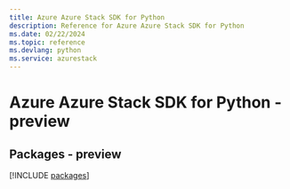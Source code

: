 ```yaml
---
title: Azure Azure Stack SDK for Python
description: Reference for Azure Azure Stack SDK for Python
ms.date: 02/22/2024
ms.topic: reference
ms.devlang: python
ms.service: azurestack
---
```

# Azure Azure Stack SDK for Python - preview
## Packages - preview
[!INCLUDE [packages](azure-stack-index.md)]